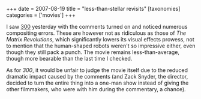 +++
date = 2007-08-19
title = "less-than-stellar revisits"
[taxonomies]
categories = ['movies']
+++

I saw [300] yesterday with the comments turned on and noticed numerous
compositing errors. These are however not as ridiculous as those of *The
Matrix Revolutions*, which significantly lowers its visual effects
prowess, not to mention that the human-shaped robots weren't so
impressive either, even though they still pack a punch. The movie
remains less-than-average, though more bearable than the last time I
checked.

As for *300*, it would be unfair to judge the movie itself due to the
reduced dramatic impact caused by the comments (and Zack Snyder, the
director, decided to turn the entire thing into a one-man show instead
of giving the other filmmakers, who were with him during the commentary,
a chance).

  [300]: @/300-the-visual-masterpiece-pulp-fiction-the-ex-masterpiece.md
